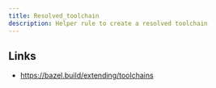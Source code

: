 ```yaml
---
title: Resolved_toolchain
description: Helper rule to create a resolved toolchain
---
```


## Links

- https://bazel.build/extending/toolchains
